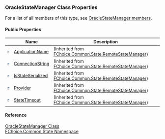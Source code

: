 ﻿### OracleStateManager Class Properties

For a list of all members of this type, see [OracleStateManager members](FChoice.Common~FChoice.Common.State.OracleStateManager_members.md).

#### Public Properties

|   | Name | Description |
| --- | --- | --- |
| ![Public Property](dotnetimages/publicProperty.png) | [ApplicationName](FChoice.Common~FChoice.Common.State.RemoteStateManager~ApplicationName.md) | (Inherited from [FChoice.Common.State.RemoteStateManager](FChoice.Common~FChoice.Common.State.RemoteStateManager.md)) |
| ![Public Property](dotnetimages/publicProperty.png) | [ConnectionString](FChoice.Common~FChoice.Common.State.RemoteStateManager~ConnectionString.md) | (Inherited from [FChoice.Common.State.RemoteStateManager](FChoice.Common~FChoice.Common.State.RemoteStateManager.md)) |
| ![Public Property](dotnetimages/publicProperty.png) | [IsStateSerialized](FChoice.Common~FChoice.Common.State.RemoteStateManager~IsStateSerialized.md) | (Inherited from [FChoice.Common.State.RemoteStateManager](FChoice.Common~FChoice.Common.State.RemoteStateManager.md)) |
| ![Public Property](dotnetimages/publicProperty.png) | [Provider](FChoice.Common~FChoice.Common.State.RemoteStateManager~Provider.md) | (Inherited from [FChoice.Common.State.RemoteStateManager](FChoice.Common~FChoice.Common.State.RemoteStateManager.md)) |
| ![Public Property](dotnetimages/publicProperty.png) | [StateTimeout](FChoice.Common~FChoice.Common.State.RemoteStateManager~StateTimeout.md) | (Inherited from [FChoice.Common.State.RemoteStateManager](FChoice.Common~FChoice.Common.State.RemoteStateManager.md)) |





#### Reference

[OracleStateManager Class](FChoice.Common~FChoice.Common.State.OracleStateManager.md)  
[FChoice.Common.State Namespace](FChoice.Common~FChoice.Common.State_namespace.md)